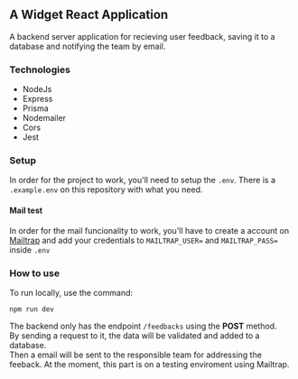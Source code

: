 ## A Widget React Application


A backend server application for recieving user feedback, saving it to a database and notifying the team by email.

### Technologies

* NodeJs
* Express
* Prisma
* Nodemailer
* Cors
* Jest

### Setup

In order for the project to work, you'll need to setup the `.env`. There is a `.example.env` on this repository with what you need.
#### Mail test
In order for the mail funcionality to work, you'll have to create a account on [Mailtrap](https://mailtrap.io/) and add your credentials to `MAILTRAP_USER=` and `MAILTRAP_PASS=` inside `.env`

### How to use
To run locally, use the command:
```
npm run dev
```
The backend only has the endpoint `/feedbacks` using the **POST** method.<br>
By sending a request to it, the data will be validated and added to a database.<br>
Then a email will be sent to the responsible team for addressing the feeback. At the moment, this part is on a testing enviroment using Mailtrap.